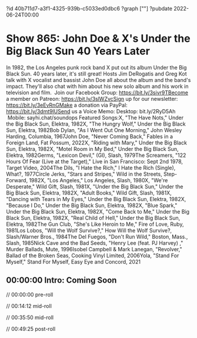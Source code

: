 ?id 40b711d7-a3f1-4325-939b-c5033ed0dbc6
?graph [""]
?pubdate 2022-06-24T00:00

# Show 865: John Doe & X's Under the Big Black Sun 40 Years Later

In 1982, the Los Angeles punk rock band X put out its album Under the Big Black Sun. 40 years later, it's still great! Hosts Jim DeRogatis and Greg Kot talk with X vocalist and bassist John Doe all about the album and the band's impact. They'll also chat with him about his new solo album and his work in television and film.  Join our Facebook Group: https://bit.ly/3sivr9TBecome a member on Patreon: https://bit.ly/3slWZvcSign up for our newsletter: https://bit.ly/3eEvRnGMake a donation via PayPal: https://bit.ly/3dmt9lUSend us a Voice Memo: Desktop: bit.ly/2RyD5Ah  Mobile: sayhi.chat/soundops Featured Songs:X, "The Have Nots," Under the Big Black Sun, Elektra, 1982X, "The Hungry Wolf," Under the Big Black Sun, Elektra, 1982Bob Dylan, "As I Went Out One Morning," John Wesley Harding, Columbia, 1967John Doe, "Never Coming Back," Fables in a Foreign Land, Fat Possum, 2022X, "Riding with Mary," Under the Big Black Sun, Elektra, 1982X, "Motel Room in My Bed," Under the Big Black Sun, Elektra, 1982Germs, "Lexicon Devil," (GI), Slash, 1979The Screamers, "122 Hours Of Fear (Live at the Target)," Live in San Francisco: Sept 2nd 1978, Target Video, 2004The Dils, "I Hate the Rich," I Hate the Rich (Single), What?, 1977Circle Jerks, "Stars and Stripes," Wild in the Streets, Step-Forward, 1982X, "Los Angeles," Los Angeles, Slash, 1980X, "We're Desperate," Wild Gift, Slash, 1981X, "Under the Big Black Sun," Under the Big Black Sun, Elektra, 1982X, "Adult Books," Wild Gift, Slash, 1981X, "Dancing with Tears in My Eyes," Under the Big Black Sun, Elektra, 1982X, "Because I Do," Under the Big Black Sun, Elektra, 1982X, "Blue Spark," Under the Big Black Sun, Elektra, 1982X, "Come Back to Me," Under the Big Black Sun, Elektra, 1982X, "Real Child of Hell," Under the Big Black Sun, Elektra, 1982The Gun Club, "She's Like Heroin to Me," Fire of Love, Ruby, 1981Los Lobos, "Will the Wolf Survive?," How Will the Wolf Survive?, Slash/Warner Bros., 1984The Del Fuegos, "Don't Run Wild," Boston, Mass., Slash, 1985Nick Cave and the Bad Seeds, "Henry Lee (feat. PJ Harvey) ," Murder Ballads, Mute, 1996Isobel Campbell & Mark Lanegan, "Revolver," Ballad of the Broken Seas, Cooking Vinyl Limited, 2006Yola, "Stand For Myself," Stand For Myself, Easy Eye and Concord, 2021

## 00:00:00 Intro: Coming Soon

// 00:00:00 pre-roll

// 00:14:12 mid-roll

// 00:35:50 mid-roll

// 00:49:25 post-roll

